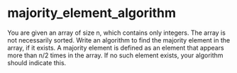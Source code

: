 # majority_element_algorithm
You are given an array of size n, which contains only integers. The array is not necessarily sorted. Write an algorithm to find the majority element in the array, if it exists. A majority element is defined as an element that appears more than n/2 times in the array. If no such element exists, your algorithm should indicate this.
